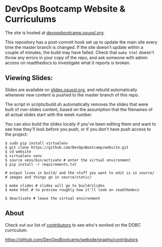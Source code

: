 # DevOps Bootcamp Website & Curriculums

The site is hosted at [devopsbootcamp.osuosl.org][DOBC.O.O]. 

This repository has a post-commit hook set up to update the main site every
time the master branch is changed. If the site doesn't update within a couple
of minutes, the build may have failed. Check that `make html` doesn't throw
any errors in your copy of the repo, and ask someone with admin access on
readthedocs to investigate what it reports is broken.

## Viewing Slides: 

Slides are available on [slides.osuosl.org][SLIDES.O.O/DOBC], and rebuild
automatically whenever new content is pushed to the master branch of this
repo.

The script in scripts/build.sh automatically removes the slides that were built
of non-slides content, based on the assumption that the filenames of all actual 
slides start with the week number.   

You can also build the slides locally if you've been editing them and want to
see how they'll look before you push, or if you don't have push access to the
project: 

```
$ sudo pip install virtualenv
$ git clone https://github.com/DevOpsBootcamp/website.git
$ cd website
$ virtualenv venv
$ source venv/bin/activate # enter the virtual environment
$ pip install -r requirements.txt

# output lives in build/ and the stuff you want to edit is in source/
# images and things go in source/static/

$ make slides # slides will go to build/slides
$ make html # to preview roughly how it'll look on readthedocs

$ deactivate # leave the virtual environment
```

## About

Check out our list of [contributors][CONTRIBUTORS] to see who's worked on the
DOBC curriculum.

[DOBC.O.O]: http://devopsbootcamp.osuosl.org/
[CONTRIBUTORS]: https://github.com/DevOpsBootcamp/website/graphs/contributors
[SLIDES.O.O/DOBC]: http://slides.osuosl.org/devopsbootcamp/
https://github.com/DevOpsBootcamp/website/graphs/contributors
